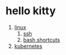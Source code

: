 # hello kitty
1. [linux](note/blod/main/linux/base.md)
   1. [ssh](note/blod/main/linux/ssh/base.md)
   2. [bash shortcuts](note/blod/main/kubernetes/bash_shortcuts.md)
2. [kubernetes](note/blod/main/kubernetes/base.md)